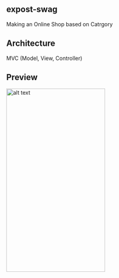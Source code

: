 ## expost-swag
Making an Online Shop based on Catrgory

## Architecture
MVC (Model, View, Controller)

## Preview
<img src="./preview/expost-swag.gif" alt="alt text" width="260px" height="480px">
